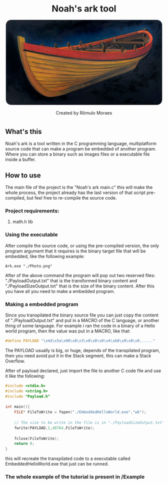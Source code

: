 <div align="center">
    <h1>Noah's ark tool</h1>
    <img width="500px" src="./Assets/Ark.png"/>
    <p>Created by Rômulo Moraes</p>
</div>

#

## What's this
Noah's ark is a tool written in the C programming language, multiplatform source code that can make a program be embedded of another program. Where you can store a binary such as images files or a executable file inside a buffer.

## How to use
The main file of the project is the "Noah's ark main.c" this will make the whole process, the project already has the last version of that script pre-compiled, but feel free to re-compile the source code.

### Project requirements:

<ol>
    <li> math.h lib </li>
</ol>

### Using the executable
After compile the source code, or using the pre-compiled version, the only program argument that it requires is the binary target file that will be embedded, like the following example:

    Ark.exe "./Photo.png"

After of the above command the program will pop out two reserved files: "./PayloadOutput.txt" that is the transformed binary content and "./PayloadSizeOutput.txt" that is the size of the binary content. After this you have all you need to make a embedded program.

### Making a embedded program
Since you transpilated the binary source file you can just copy the content of "./PayloadOutput.txt" and put in a MACRO of the C language, or another thing of some language. For example i ran the code in a binary of a Hello world program, then the value was put in a MACRO, like that:

```c
#define PAYLOAD "\x4d\x5a\x90\x0\x3\x0\x0\x0\x4\xb8\x0\x0\x0......"
```

The PAYLOAD usually is big, or huge, depends of the transpilated program, then you need avoid put it in the Stack segment, this can make a Stack Overflow.

After of payload declared, just import the file to another C code file and use it like the following:
```c
#include <stdio.h>
#include <string.h>
#include "Payload.h"

int main(){
    FILE* FileToWrite = fopen("./EmbeddedHelloWorld.exe","wb");

    // The size to be write in the file is in "./PayloadSizeOutput.txt" file
    fwrite(PAYLOAD,1,40764,FileToWrite);

    fclose(FileToWrite);
    return 0;
}
```
this will recreate the transpilated code to a executable called EmbeddedHelloWorld.exe that just can be runned.

### The whole example of the tutorial is present in /Example